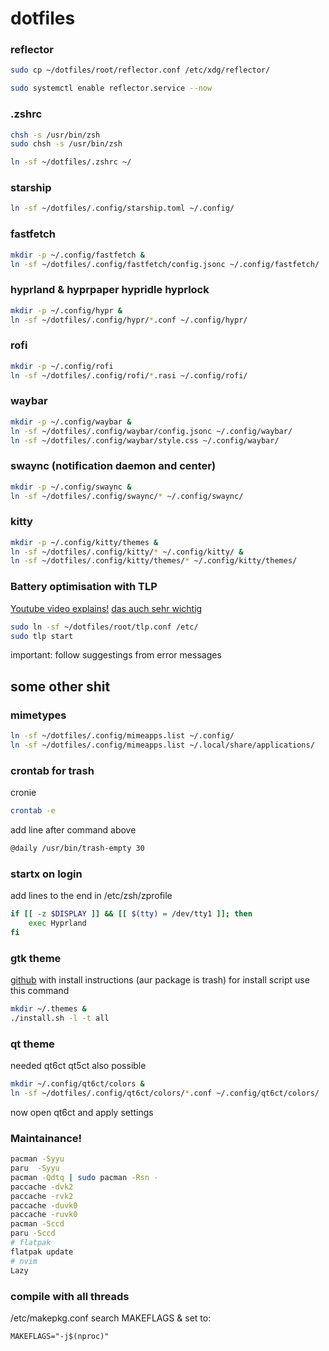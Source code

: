 # dotfiles

### reflector
```bash
sudo cp ~/dotfiles/root/reflector.conf /etc/xdg/reflector/

sudo systemctl enable reflector.service --now
```


### .zshrc
```bash
chsh -s /usr/bin/zsh
sudo chsh -s /usr/bin/zsh

ln -sf ~/dotfiles/.zshrc ~/
```


### starship
```bash
ln -sf ~/dotfiles/.config/starship.toml ~/.config/
```


### fastfetch
```bash
mkdir -p ~/.config/fastfetch &
ln -sf ~/dotfiles/.config/fastfetch/config.jsonc ~/.config/fastfetch/
```


### hyprland & hyprpaper hypridle hyprlock
```bash
mkdir -p ~/.config/hypr &
ln -sf ~/dotfiles/.config/hypr/*.conf ~/.config/hypr/
```


### rofi
```bash
mkdir -p ~/.config/rofi
ln -sf ~/dotfiles/.config/rofi/*.rasi ~/.config/rofi/
```


### waybar
```bash
mkdir -p ~/.config/waybar &
ln -sf ~/dotfiles/.config/waybar/config.jsonc ~/.config/waybar/
ln -sf ~/dotfiles/.config/waybar/style.css ~/.config/waybar/
```


### swaync (notification daemon and center)
```bash
mkdir -p ~/.config/swaync &
ln -sf ~/dotfiles/.config/swaync/* ~/.config/swaync/
```


### kitty
```bash
mkdir -p ~/.config/kitty/themes &
ln -sf ~/dotfiles/.config/kitty/* ~/.config/kitty/ &
ln -sf ~/dotfiles/.config/kitty/themes/* ~/.config/kitty/themes/
```


### Battery optimisation with TLP
[Youtube video explains!](https://www.youtube.com/watch?v=GDdGK8Z_qzs)
[das auch sehr wichtig](https://wiki.archlinux.org/title/TLP)

```bash
sudo ln -sf ~/dotfiles/root/tlp.conf /etc/
sudo tlp start
```
important: follow suggestings from error messages


## some other shit

### mimetypes

```bash
ln -sf ~/dotfiles/.config/mimeapps.list ~/.config/
ln -sf ~/dotfiles/.config/mimeapps.list ~/.local/share/applications/
```


### crontab for trash

cronie
```bash
crontab -e
```
add line after command above
```bash
@daily /usr/bin/trash-empty 30
```


### startx on login

add lines to the end in /etc/zsh/zprofile

```bash
if [[ -z $DISPLAY ]] && [[ $(tty) = /dev/tty1 ]]; then
    exec Hyprland
fi
```


### gtk theme
[github](https://github.com/Fausto-Korpsvart/Gruvbox-GTK-Theme) with install instructions (aur package is trash)
for install script use this command
```bash
mkdir ~/.themes &
./install.sh -l -t all
```


### qt theme

needed qt6ct qt5ct also possible
```bash
mkdir ~/.config/qt6ct/colors &
ln -sf ~/dotfiles/.config/qt6ct/colors/*.conf ~/.config/qt6ct/colors/
```
now open qt6ct and apply settings


### Maintainance!

```bash
pacman -Syyu
paru  -Syyu
pacman -Qdtq | sudo pacman -Rsn -
paccache -dvk2
paccache -rvk2
paccache -duvk0
paccache -ruvk0
pacman -Sccd
paru -Sccd
# flatpak 
flatpak update 
# nvim 
Lazy
```

### compile with all threads
/etc/makepkg.conf
search MAKEFLAGS & set to:
```
MAKEFLAGS="-j$(nproc)"
```
